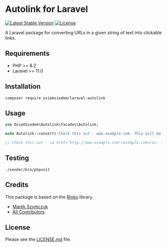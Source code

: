 # Autolink for Laravel

[![Latest Stable Version](https://poser.pugx.org/osiemsiedem/laravel-autolink/v/stable)](https://packagist.org/packages/osiemsiedem/laravel-autolink) [![License](https://poser.pugx.org/osiemsiedem/laravel-autolink/license)](https://packagist.org/packages/osiemsiedem/laravel-autolink)

A Laravel package for converting URLs in a given string of text into clickable links.

## Requirements

- PHP >= 8.2
- Laravel >= 11.0

## Installation

```
composer require osiemsiedem/laravel-autolink
```

## Usage

```php
use OsiemSiedem\Autolink\Facades\Autolink;

echo Autolink::convert('Check this out - www.example.com. This will be ignored - <a href="http://example.com">My awesome website</a>.');

// Check this out - <a href="http://www.example.com">example.com</a>. This will be ignored - <a href="http://example.com">My awesome website</a>.
```

## Testing

```
./vendor/bin/phpunit
```

## Credits

This package is based on the [Rinku](https://github.com/vmg/rinku) library.

- [Marek Szymczuk](https://github.com/bonzai)
- [All Contributors](../../contributors)

## License

Please see the [LICENSE.md](LICENSE.md) file.
